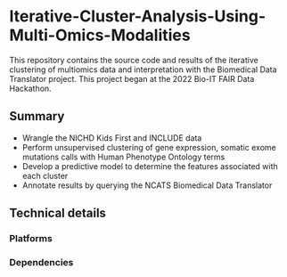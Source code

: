 # Iterative-Cluster-Analysis-Using-Multi-Omics-Modalities

This repository contains the source code and results of the iterative clustering of multiomics data and interpretation with the Biomedical Data Translator project. This project began at the 2022 Bio-IT FAIR Data Hackathon.

## Summary

* Wrangle the NICHD Kids First and INCLUDE data
* Perform unsupervised clustering of gene expression, somatic exome mutations calls with Human Phenotype Ontology terms
* Develop a predictive model to determine the features associated with each cluster
* Annotate results by querying the NCATS Biomedical Data Translator

## Technical details

### Platforms
### Dependencies